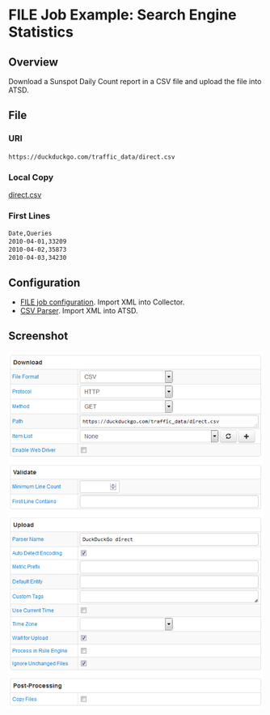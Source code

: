 # FILE Job Example: Search Engine Statistics

## Overview

Download a Sunspot Daily Count report in a CSV file and upload the file into ATSD.

## File

### URI

`https://duckduckgo.com/traffic_data/direct.csv`

### Local Copy

[direct.csv](direct.csv)

### First Lines

```ls
Date,Queries
2010-04-01,33209
2010-04-02,35873
2010-04-03,34230
```

## Configuration

* [FILE job configuration](duckduckgo-job.xml). Import XML into Collector.
* [CSV Parser](duckduckgo-parser.xml). Import XML into ATSD.

## Screenshot

![Job Screenshot](./duckduckgo-config.png)
